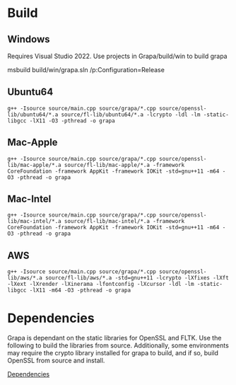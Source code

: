 # Build

## Windows
Requires Visual Studio 2022. Use projects in Grapa/build/win to build grapa

msbuild build/win/grapa.sln /p:Configuration=Release

## Ubuntu64
```
g++ -Isource source/main.cpp source/grapa/*.cpp source/openssl-lib/ubuntu64/*.a source/fl-lib/ubuntu64/*.a -lcrypto -ldl -lm -static-libgcc -lX11 -O3 -pthread -o grapa
```

## Mac-Apple
```
g++ -Isource source/main.cpp source/grapa/*.cpp source/openssl-lib/mac-apple/*.a source/fl-lib/mac-apple/*.a -framework CoreFoundation -framework AppKit -framework IOKit -std=gnu++11 -m64 -O3 -pthread -o grapa
```

## Mac-Intel
```
g++ -Isource source/main.cpp source/grapa/*.cpp source/openssl-lib/mac-intel/*.a source/fl-lib/mac-intel/*.a -framework CoreFoundation -framework AppKit -framework IOKit -std=gnu++11 -m64 -O3 -pthread -o grapa
```

## AWS
```
g++ -Isource source/main.cpp source/grapa/*.cpp source/openssl-lib/aws/*.a source/fl-lib/aws/*.a -std=gnu++11 -lcrypto -lXfixes -lXft -lXext -lXrender -lXinerama -lfontconfig -lXcursor -ldl -lm -static-libgcc -lX11 -m64 -O3 -pthread -o grapa
```

# Dependencies
Grapa is dependant on the static libraries for OpenSSL and FLTK. Use the following to build the libraries from source. Additionally, some environments may require the crypto library installed for grapa to build, and if so, build OpenSSL from source and install.

[Dependencies](DEPENDENCIES.md)

